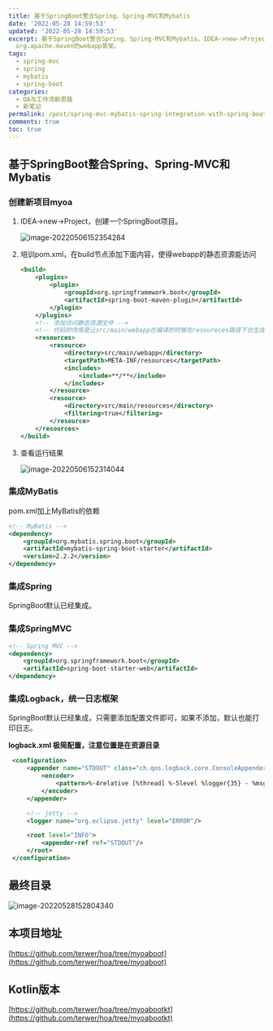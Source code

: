 ```yaml
---
title: 基于SpringBoot整合Spring、Spring-MVC和Mybatis
date: '2022-05-28 14:59:53'
updated: '2022-05-28 14:59:53'
excerpt: 基于SpringBoot整合Spring、Spring-MVC和Mybatis。IDEA->new->Project，创建一个Maven的webapp项目，选择
  org.apache.maven的webapp骨架。
tags:
  - spring-mvc
  - spring
  - mybatis
  - spring-boot
categories:
  - OA与工作流新思路
  - 新笔记
permalink: /post/spring-mvc-mybatis-spring-integration-with-spring-boot.html
comments: true
toc: true
---
```

## 基于SpringBoot整合Spring、Spring-MVC和Mybatis

### 创建新项目myoa

1. IDEA->new->Project，创建一个SpringBoot项目。

   ![image-20220506152354284](https://img1.terwer.space/20220506152354.png)

3. 培训pom.xml，在build节点添加下面内容，使得webapp的静态资源能访问

   ```xml
   <build>
       <plugins>
           <plugin>
               <groupId>org.springframework.boot</groupId>
               <artifactId>spring-boot-maven-plugin</artifactId>
           </plugin>
       </plugins>
       <!-- 添加访问静态资源文件 -->
       <!-- 代码的作用是让src/main/webapp在编译的时候在resoureces路径下也生成webapp的文件 -->
       <resources>
           <resource>
               <directory>src/main/webapp</directory>
               <targetPath>META-INF/resources</targetPath>
               <includes>
                   <include>**/**</include>
               </includes>
           </resource>
           <resource>
               <directory>src/main/resources</directory>
               <filtering>true</filtering>
           </resource>
       </resources>
   </build>
   ```

4. 查看运行结果

   ![image-20220506152314044](https://img1.terwer.space/20220506152314.png)

### 集成MyBatis

pom.xml加上MyBatis的依赖

```xml
<!-- MyBatis -->
<dependency>
    <groupId>org.mybatis.spring.boot</groupId>
    <artifactId>mybatis-spring-boot-starter</artifactId>
    <version>2.2.2</version>
</dependency>
```

### 集成Spring

SpringBoot默认已经集成。

### 集成SpringMVC

```xml
<!-- Spring MVC -->
<dependency>
    <groupId>org.springframework.boot</groupId>
    <artifactId>spring-boot-starter-web</artifactId>
</dependency>
```

### 集成Logback，统一日志框架

SpringBoot默认已经集成，只需要添加配置文件即可，如果不添加，默认也能打印日志。

**logback.xml 极简配置，注意位置是在资源目录**

```xml
 <configuration>
     <appender name="STDOUT" class="ch.qos.logback.core.ConsoleAppender">　　　　
         <encoder>　　　　　　　　
             <pattern>%-4relative [%thread] %-5level %logger{35} - %msg %n</pattern>　　　
         </encoder>
     </appender>

     <!-- jetty -->
     <logger name="org.eclipse.jetty" level="ERROR"/>

     <root level="INFO">　　　
         <appender-ref ref="STDOUT"/>　
     </root>
 </configuration>
```

## 最终目录

![image-20220528152804340](https://img1.terwer.space/20220528152805.png)

## 本项目地址

[https://github.com/terwer/hoa/tree/myoaboot](https://github.com/terwer/hoa/tree/myoaboot)

## Kotlin版本

[https://github.com/terwer/hoa/tree/myoabootkt](https://github.com/terwer/hoa/tree/myoabootkt)